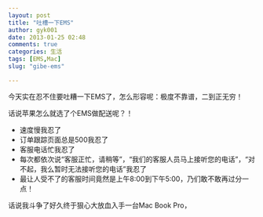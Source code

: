 ```yaml
---
layout: post
title: "吐槽一下EMS"
author: gyk001
date: 2013-01-25 02:48
comments: true
categories: 生活
tags: [EMS,Mac]
slug: "gibe-ems"

---
```


今天实在忍不住要吐糟一下EMS了，怎么形容呢：极度不靠谱，二到正无穷！

话说苹果怎么就选了个EMS做配送呢？！

- 速度慢我忍了
- 订单跟踪页面总是500我忍了
- 客服电话忙我忍了
- 每次都依次说“客服正忙，请稍等”，“我们的客服人员马上接听您的电话”，“对不起，我么暂时无法接听您的电话”我忍了
- 最让人受不了的客服时间竟然是上午8:00到下午5:00，乃们敢不敢再过分一点！

<!-- more -->

话说我斗争了好久终于狠心大放血入手一台Mac Book Pro，